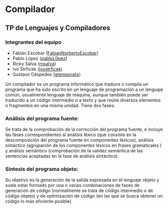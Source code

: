 # Compilador

## TP de Lenguajes y Compiladores

### Integrantes del equipo

* Fabián Escobar ([FabianNorbertoEscobar](https://github.com/FabianNorbertoEscobar))<br>
* Pablo López ([pabloL0pez](https://github.com/pabloL0pez))<br>
* Ricky Salva ([rnsalva](https://github.com/rnsalva))<br>
* Ivo Strficek ([ivostrficek](https://github.com/ivostrficek))<br>
* Gustavo Céspedes ([gtemporalis](https://github.com/gtemporalis))<br>

Un compilador es un programa informático que traduce o compila un programa que ha sido escrito en un lenguaje de programación a un lenguaje común, usualmente lenguaje de máquina, aunque también puede ser traducido a un código intermedio o a texto y que reúne diversos elementos o fragmentos en una misma unidad. Tiene dos fases:

### Análisis del programa fuente:
Se trata de la comprobación de la corrección del programa fuente, e incluye las fases correspondientes al análisis léxico (que consiste en la descomposición del programa fuente en componentes léxicos), análisis sintáctico (agrupación de los componentes léxicos en frases gramaticales ) y análisis semántico (comprobación de la validez semántica de las sentencias aceptadas en la fase de análisis sintáctico).

### Síntesis del programa objeto:
Su objetivo es la generación de la salida expresada en el lenguaje objeto y suele estar formado por una o varias combinaciones de fases de generación de código (normalmente se trata de código intermedio o de código objeto) y de optimización de código (en las que se busca obtener un código lo más eficiente posible).
